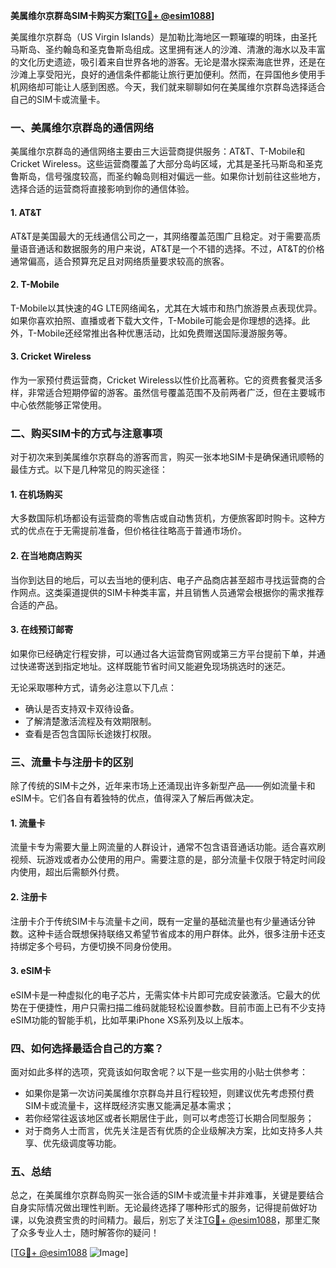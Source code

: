**美属维尔京群岛SIM卡购买方案[[TG💪+ @esim1088](https://t.me/s/esim1088)]**

美属维尔京群岛（US Virgin Islands）是加勒比海地区一颗璀璨的明珠，由圣托马斯岛、圣约翰岛和圣克鲁斯岛组成。这里拥有迷人的沙滩、清澈的海水以及丰富的文化历史遗迹，吸引着来自世界各地的游客。无论是潜水探索海底世界，还是在沙滩上享受阳光，良好的通信条件都能让旅行更加便利。然而，在异国他乡使用手机网络却可能让人感到困惑。今天，我们就来聊聊如何在美属维尔京群岛选择适合自己的SIM卡或流量卡。

### 一、美属维尔京群岛的通信网络

美属维尔京群岛的通信网络主要由三大运营商提供服务：AT&T、T-Mobile和Cricket Wireless。这些运营商覆盖了大部分岛屿区域，尤其是圣托马斯岛和圣克鲁斯岛，信号强度较高，而圣约翰岛则相对偏远一些。如果你计划前往这些地方，选择合适的运营商将直接影响到你的通信体验。

#### 1. AT&T
AT&T是美国最大的无线通信公司之一，其网络覆盖范围广且稳定。对于需要高质量语音通话和数据服务的用户来说，AT&T是一个不错的选择。不过，AT&T的价格通常偏高，适合预算充足且对网络质量要求较高的旅客。

#### 2. T-Mobile
T-Mobile以其快速的4G LTE网络闻名，尤其在大城市和热门旅游景点表现优异。如果你喜欢拍照、直播或者下载大文件，T-Mobile可能会是你理想的选择。此外，T-Mobile还经常推出各种优惠活动，比如免费赠送国际漫游服务等。

#### 3. Cricket Wireless
作为一家预付费运营商，Cricket Wireless以性价比高著称。它的资费套餐灵活多样，非常适合短期停留的游客。虽然信号覆盖范围不及前两者广泛，但在主要城市中心依然能够正常使用。

### 二、购买SIM卡的方式与注意事项

对于初次来到美属维尔京群岛的游客而言，购买一张本地SIM卡是确保通讯顺畅的最佳方式。以下是几种常见的购买途径：

#### 1. 在机场购买
大多数国际机场都设有运营商的零售店或自动售货机，方便旅客即时购卡。这种方式的优点在于无需提前准备，但价格往往略高于普通市场价。

#### 2. 在当地商店购买
当你到达目的地后，可以去当地的便利店、电子产品商店甚至超市寻找运营商的合作网点。这类渠道提供的SIM卡种类丰富，并且销售人员通常会根据你的需求推荐合适的产品。

#### 3. 在线预订邮寄
如果你已经确定行程安排，可以通过各大运营商官网或第三方平台提前下单，并通过快递寄送到指定地址。这样既能节省时间又能避免现场挑选时的迷茫。

无论采取哪种方式，请务必注意以下几点：
- 确认是否支持双卡双待设备。
- 了解清楚激活流程及有效期限制。
- 查看是否包含国际长途拨打权限。

### 三、流量卡与注册卡的区别

除了传统的SIM卡之外，近年来市场上还涌现出许多新型产品——例如流量卡和eSIM卡。它们各自有着独特的优点，值得深入了解后再做决定。

#### 1. 流量卡
流量卡专为需要大量上网流量的人群设计，通常不包含语音通话功能。适合喜欢刷视频、玩游戏或者办公使用的用户。需要注意的是，部分流量卡仅限于特定时间段内使用，超出后需额外付费。

#### 2. 注册卡
注册卡介于传统SIM卡与流量卡之间，既有一定量的基础流量也有少量通话分钟数。这种卡适合既想保持联络又希望节省成本的用户群体。此外，很多注册卡还支持绑定多个号码，方便切换不同身份使用。

#### 3. eSIM卡
eSIM卡是一种虚拟化的电子芯片，无需实体卡片即可完成安装激活。它最大的优势在于便捷性，用户只需扫描二维码就能轻松设置参数。目前市面上已有不少支持eSIM功能的智能手机，比如苹果iPhone XS系列及以上版本。

### 四、如何选择最适合自己的方案？

面对如此多样的选项，究竟该如何取舍呢？以下是一些实用的小贴士供参考：

- 如果你是第一次访问美属维尔京群岛并且行程较短，则建议优先考虑预付费SIM卡或流量卡，这样既经济实惠又能满足基本需求；
- 若你经常往返该地区或者长期居住于此，则可以考虑签订长期合同型服务；
- 对于商务人士而言，优先关注是否有优质的企业级解决方案，比如支持多人共享、优先级调度等功能。

### 五、总结

总之，在美属维尔京群岛购买一张合适的SIM卡或流量卡并非难事，关键是要结合自身实际情况做出理性判断。无论最终选择了哪种形式的服务，记得提前做好功课，以免浪费宝贵的时间精力。最后，别忘了关注[TG💪+ @esim1088](https://t.me/s/esim1088)，那里汇聚了众多专业人士，随时解答你的疑问！

[[TG💪+ @esim1088](https://t.me/s/esim1088) ![Image](https://i.postimg.cc/4NQfJmqS/Snipaste-2025-05-13-00-14-12.png)]